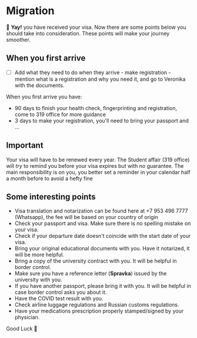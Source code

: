 # Migration

:partying_face: **Yay!**  you have received your visa. Now there are some points below you should take into consideration. These points will make your journey smoother.

## When you first arrive
-[ ] Add what they need to do when they arrive - make registration - mention what is a registration and why you need it, and go to Veronika with the documents. 

When you first arrive you have:
- 90 days to finish your health check, fingerprinting and registration, come to 319 office for more guidance
- 3 days to make your registration, you'll need to bring your passport and ...

## Important
Your visa will have to be renewed every year. The Student affair (319 office) will *try* to remind you before your visa expires but with no guarantee. The main responsibility is on you, you better set a reminder in your calendar half a month before to avoid a hefty fine

## Some interesting points 
- Visa translation and notarization can be found here at +7 953 496 7777 (Whatsapp), the fee will be based on your country of origin
- Check your passport and visa. Make sure there is no spelling mistake on your visa.
- Check if your departure date doesn't coincide with the start date of your visa.
- Bring your original educational documents with you. Have it notarized, it will be more helpful.
- Bring a copy of the university contract with you. It will be helpful in border control.
- Make sure you have a reference letter (**Spravka**) issued by the university with you.
- If you have another passport, please bring it with you. It will be helpful in case border control asks you about it.
- Have the COVID test result with you.
- Check airline luggage regulations and Russian customs regulations.
-  Have your medications prescription properly stamped/signed by your physician. 


Good Luck :slightly_smiling_face:
